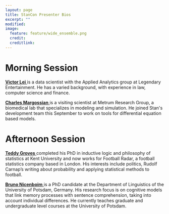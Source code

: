 ```yaml
---
layout: page
title: StanCon Presenter Bios
excerpt: ""
modified:
image:
  feature: feature/wide_ensemble.png
  credit:
  creditlink:
---
```


# Morning Session

<a href="https://github.com/foo-bar-baz-qux"> **Victor Lei** </a> is a data scientist with the Applied Analytics group at Legendary Entertainment. He has a varied background, with experience in law, computer science and finance.

<a href="http://metrumrg.com/"> **Charles Margossian** </a> is a visiting scientist at Metrum Research Group, a biomedical lab that specializes in modeling and simulation. He joined Stan's development team this September to work on tools for differential equation based models.

# Afternoon Session

<a href="https://kent.academia.edu/TeddyGroves"> **Teddy Groves** </a> completed his PhD in inductive logic and philosophy of statistics at Kent University and now works for Football Radar, a football statistics company based in London. His interests include politics, Rudolf Carnap’s writing about probability and applying statistical methods to football.

<a href="http://www.ling.uni-potsdam.de/~nicenboim/"> **Bruno Nicenboim** </a> is a PhD candidate at the Department of Linguistics of the University of Potsdam, Germany. His research focus is on cognitive models that link memory processes with sentence comprehension, taking into account individual differences.  He currently teaches graduate and undergraduate level courses at the University of Potsdam.
